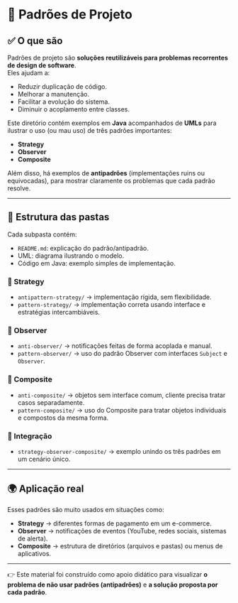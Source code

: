 # 📂 Padrões de Projeto  

## ✅ O que são  
Padrões de projeto são **soluções reutilizáveis para problemas recorrentes de design de software**.  
Eles ajudam a:  
- Reduzir duplicação de código.  
- Melhorar a manutenção.  
- Facilitar a evolução do sistema.  
- Diminuir o acoplamento entre classes.  

Este diretório contém exemplos em **Java** acompanhados de **UMLs** para ilustrar o uso (ou mau uso) de três padrões importantes:  
- **Strategy**  
- **Observer**  
- **Composite**  

Além disso, há exemplos de **antipadrões** (implementações ruins ou equivocadas), para mostrar claramente os problemas que cada padrão resolve.

---

## 📂 Estrutura das pastas  

Cada subpasta contém:  
- `README.md`: explicação do padrão/antipadrão.  
- UML: diagrama ilustrando o modelo.  
- Código em Java: exemplo simples de implementação.  

### 🔹 Strategy  
- `antipattern-strategy/` → implementação rígida, sem flexibilidade.  
- `pattern-strategy/` → implementação correta usando interface e estratégias intercambiáveis.  

### 🔹 Observer  
- `anti-observer/` → notificações feitas de forma acoplada e manual.  
- `pattern-observer/` → uso do padrão Observer com interfaces `Subject` e `Observer`.  

### 🔹 Composite  
- `anti-composite/` → objetos sem interface comum, cliente precisa tratar casos separadamente.  
- `pattern-composite/` → uso do Composite para tratar objetos individuais e compostos da mesma forma.  

### 🔹 Integração  
- `strategy-observer-composite/` → exemplo unindo os três padrões em um cenário único.  

---

## 🌍 Aplicação real  
Esses padrões são muito usados em situações como:  
- **Strategy** → diferentes formas de pagamento em um e-commerce.  
- **Observer** → notificações de eventos (YouTube, redes sociais, sistemas de alerta).  
- **Composite** → estrutura de diretórios (arquivos e pastas) ou menus de aplicativos.  

---

👉 Este material foi construído como apoio didático para visualizar **o problema de não usar padrões (antipadrões)** e **a solução proposta por cada padrão**.  
